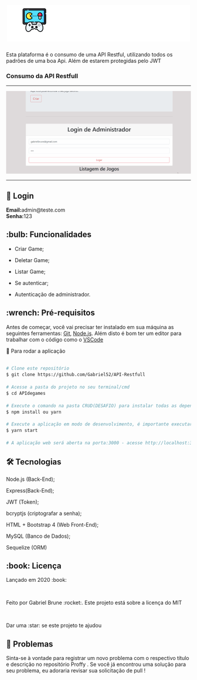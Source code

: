 <h1 align="center">
    <img alt="Logo" title="Logo" src="assets/icon.png">
</h1>
<p align="center"> 
  <p>Esta plataforma é o consumo de uma API Restful, utilizando todos os padrões de uma boa Api. Além de estarem protegidas pelo JWT</h2>
 <h3>Consumo da API Restfull</h3>
<hr>
 <img alt="Logo" title="LandingPage" src="assets/landingPage.gif">
<hr>


<h2> &#xf21b; Login</h2>
<b>Email:</b>admin@teste.com<br>
<b>Senha:</b>123


<h2> :bulb: Funcionalidades</h2>

* Criar Game;

* Deletar Game;

* Listar Game;

* Se autenticar;

* Autenticação de administrador.

<h2> :wrench: Pré-requisitos</h2>

 Antes de começar, você vai precisar ter instalado em sua máquina as seguintes ferramentas:
[Git](https://git-scm.com), [Node.js](https://nodejs.org/en/). Além disto é bom ter um editor para trabalhar com o código como o [VSCode](https://code.visualstudio.com/)

:rocket: Para rodar a aplicação

  ```bash

# Clone este repositório
$ git clone https://github.com/Gabriel52/API-Restfull

# Acesse a pasta do projeto no seu terminal/cmd
$ cd APIdegames

# Execute o comando na pasta CRUD(DESAFIO) para instalar todas as dependências
$ npm install ou yarn

# Execute a aplicação em modo de desenvolvimento, é importante executar este
$ yarn start

# A aplicação web será aberta na porta:3000 - acesse http://localhost:3000

 ```

## 🛠 Tecnologias
Node.js (Back-End);

Express(Back-End);

JWT (Token);

bcryptjs (criptografar a senha);

HTML + Bootstrap 4 (Web Front-End);

MySQL (Banco de Dados);

Sequelize (ORM)

<h2> :book: Licença </h2>
<p>Lançado em 2020 :book:</p></br>
<p>Feito por Gabriel Brune :rocket:. Este projeto está sobre a licença do MIT</p></br>
<p>Dar uma :star: se este projeto te ajudou</p>

<h2> 🐛 Problemas</h2
<p>Sinta-se à vontade para registrar um novo problema com o respectivo título e descrição no repositório Proffy . Se você já encontrou uma solução para seu problema, eu adoraria revisar sua solicitação de pull !</p>





